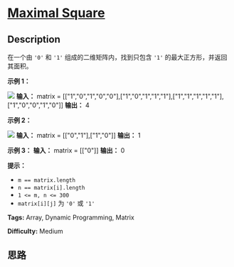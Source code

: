# [Maximal Square][title]

## Description

在一个由 `'0'` 和 `'1'` 组成的二维矩阵内，找到只包含 `'1'` 的最大正方形，并返回其面积。

**示例 1：**

![](https://assets.leetcode.com/uploads/2020/11/26/max1grid.jpg)
            **输入：** matrix = [["1","0","1","0","0"],["1","0","1","1","1"],["1","1","1","1","1"],["1","0","0","1","0"]]    **输出：** 4    

**示例 2：**

![](https://assets.leetcode.com/uploads/2020/11/26/max2grid.jpg)
            **输入：** matrix = [["0","1"],["1","0"]]    **输出：** 1    

**示例 3：**
            **输入：** matrix = [["0"]]    **输出：** 0    

**提示：**

  * `m == matrix.length`
  * `n == matrix[i].length`
  * `1 <= m, n <= 300`
  * `matrix[i][j]` 为 `'0'` 或 `'1'`


**Tags:** Array, Dynamic Programming, Matrix

**Difficulty:** Medium

## 思路

[title]: https://leetcode-cn.com/problems/maximal-square
